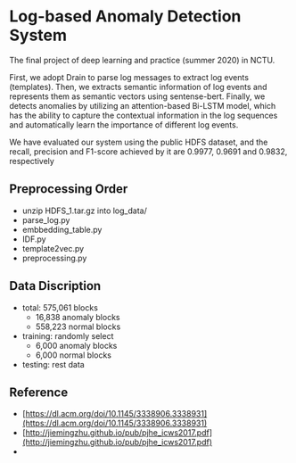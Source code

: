 # Log-based Anomaly Detection System
The final project of deep learning and practice (summer 2020) in NCTU.

First, we adopt Drain to parse log messages to extract log events (templates).
Then, we extracts semantic information of log events and represents them as semantic vectors using sentense-bert.
Finally, we detects anomalies by utilizing an attention-based Bi-LSTM model, which has the ability to capture the contextual
information in the log sequences and automatically learn the importance of different log events.

We have evaluated our system using the public HDFS dataset, and the
recall, precision and F1-score achieved by it are 0.9977, 0.9691 and 0.9832, respectively

## Preprocessing Order
* unzip HDFS_1.tar.gz into log_data/
* parse_log.py
* embbedding_table.py
* IDF.py
* template2vec.py
* preprocessing.py

## Data Discription
* total: 575,061 blocks
    - 16,838 anomaly blocks
    - 558,223 normal blocks
* training: randomly select
    - 6,000 anomaly blocks
    - 6,000 normal blocks
* testing: rest data

## Reference
* [https://dl.acm.org/doi/10.1145/3338906.3338931](https://dl.acm.org/doi/10.1145/3338906.3338931)
* [http://jiemingzhu.github.io/pub/pjhe_icws2017.pdf](http://jiemingzhu.github.io/pub/pjhe_icws2017.pdf)
* []()